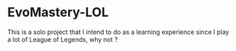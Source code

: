 # EvoMastery-LOL
This is a solo project that I intend to do as a learning experience since I play a lot of League of Legends, why not ?
